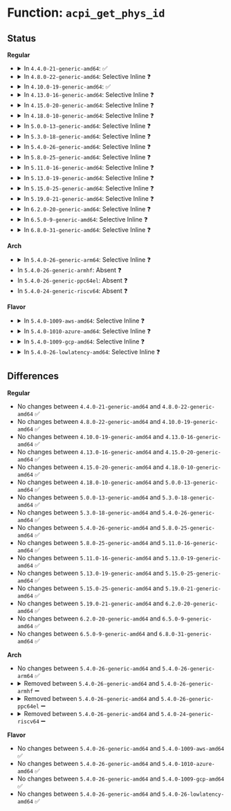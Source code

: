 # Function: <code>acpi_get_phys_id</code>

## Status
<b>Regular</b>
<ul>
<li>
<details>
<summary>In <code>4.4.0-21-generic-amd64</code>: ✅</summary>

```c
phys_cpuid_t acpi_get_phys_id(acpi_handle handle, int type, u32 acpi_id)
```

```json
{
  "name": "acpi_get_phys_id",
  "collision_type": "Unique Global",
  "inline_type": "No",
  "funcs": [
    {
      "addr": 18446744071583573885,
      "name": "acpi_get_phys_id",
      "external": true,
      "loc": "drivers/acpi/processor_core.c:182",
      "file": "drivers/acpi/processor_core.c",
      "inline": "seen, unknown",
      "caller_inline": [],
      "caller_func": [
        "drivers/acpi/acpi_processor.c:acpi_processor_add",
        "drivers/acpi/processor_core.c:acpi_get_cpuid"
      ]
    }
  ],
  "symbols": [
    {
      "addr": 18446744071583573885,
      "name": "acpi_get_phys_id",
      "section": ".text",
      "bind": "STB_GLOBAL",
      "size": 495
    }
  ]
}
```
</details>
</li>
<li>
<details>
<summary>In <code>4.8.0-22-generic-amd64</code>: Selective Inline ❓</summary>

```c
phys_cpuid_t acpi_get_phys_id(acpi_handle handle, int type, u32 acpi_id)
```

```json
{
  "name": "acpi_get_phys_id",
  "collision_type": "Unique Global",
  "inline_type": "Selective",
  "funcs": [
    {
      "addr": 18446744071583896354,
      "name": "acpi_get_phys_id",
      "external": true,
      "loc": "drivers/acpi/processor_core.c:200",
      "file": "drivers/acpi/processor_core.c",
      "inline": "not declared, inlined",
      "caller_inline": [],
      "caller_func": [
        "drivers/acpi/acpi_processor.c:acpi_processor_add",
        "drivers/acpi/processor_core.c:acpi_get_cpuid"
      ]
    }
  ],
  "symbols": [
    {
      "addr": 18446744071583896354,
      "name": "acpi_get_phys_id",
      "section": ".text",
      "bind": "STB_GLOBAL",
      "size": 331
    }
  ]
}
```
</details>
</li>
<li>
<details>
<summary>In <code>4.10.0-19-generic-amd64</code>: ✅</summary>

```c
phys_cpuid_t acpi_get_phys_id(acpi_handle handle, int type, u32 acpi_id)
```

```json
{
  "name": "acpi_get_phys_id",
  "collision_type": "Unique Global",
  "inline_type": "No",
  "funcs": [
    {
      "addr": 18446744071584036259,
      "name": "acpi_get_phys_id",
      "external": true,
      "loc": "drivers/acpi/processor_core.c:220",
      "file": "drivers/acpi/processor_core.c",
      "inline": "seen, unknown",
      "caller_inline": [],
      "caller_func": [
        "drivers/acpi/acpi_processor.c:acpi_processor_add",
        "drivers/acpi/processor_core.c:acpi_get_cpuid"
      ]
    }
  ],
  "symbols": [
    {
      "addr": 18446744071584036259,
      "name": "acpi_get_phys_id",
      "section": ".text",
      "bind": "STB_GLOBAL",
      "size": 21
    }
  ]
}
```
</details>
</li>
<li>
<details>
<summary>In <code>4.13.0-16-generic-amd64</code>: Selective Inline ❓</summary>

```c
phys_cpuid_t acpi_get_phys_id(acpi_handle handle, int type, u32 acpi_id)
```

```json
{
  "name": "acpi_get_phys_id",
  "collision_type": "Unique Global",
  "inline_type": "Selective",
  "funcs": [
    {
      "addr": 18446744071584092816,
      "name": "acpi_get_phys_id",
      "external": true,
      "loc": "drivers/acpi/processor_core.c:198",
      "file": "drivers/acpi/processor_core.c",
      "inline": "not declared, inlined",
      "caller_inline": [],
      "caller_func": [
        "drivers/acpi/acpi_processor.c:acpi_processor_get_info",
        "drivers/acpi/processor_core.c:acpi_get_cpuid"
      ]
    }
  ],
  "symbols": [
    {
      "addr": 18446744071584092816,
      "name": "acpi_get_phys_id",
      "section": ".text",
      "bind": "STB_GLOBAL",
      "size": 338
    }
  ]
}
```
</details>
</li>
<li>
<details>
<summary>In <code>4.15.0-20-generic-amd64</code>: Selective Inline ❓</summary>

```c
phys_cpuid_t acpi_get_phys_id(acpi_handle handle, int type, u32 acpi_id)
```

```json
{
  "name": "acpi_get_phys_id",
  "collision_type": "Unique Global",
  "inline_type": "Selective",
  "funcs": [
    {
      "addr": 18446744071584364224,
      "name": "acpi_get_phys_id",
      "external": true,
      "loc": "drivers/acpi/processor_core.c:198",
      "file": "drivers/acpi/processor_core.c",
      "inline": "not declared, inlined",
      "caller_inline": [],
      "caller_func": [
        "drivers/acpi/acpi_processor.c:acpi_processor_get_info",
        "drivers/acpi/processor_core.c:acpi_get_cpuid"
      ]
    }
  ],
  "symbols": [
    {
      "addr": 18446744071584364224,
      "name": "acpi_get_phys_id",
      "section": ".text",
      "bind": "STB_GLOBAL",
      "size": 338
    }
  ]
}
```
</details>
</li>
<li>
<details>
<summary>In <code>4.18.0-10-generic-amd64</code>: Selective Inline ❓</summary>

```c
phys_cpuid_t acpi_get_phys_id(acpi_handle handle, int type, u32 acpi_id)
```

```json
{
  "name": "acpi_get_phys_id",
  "collision_type": "Unique Global",
  "inline_type": "Selective",
  "funcs": [
    {
      "addr": 18446744071584585248,
      "name": "acpi_get_phys_id",
      "external": true,
      "loc": "drivers/acpi/processor_core.c:198",
      "file": "drivers/acpi/processor_core.c",
      "inline": "not declared, inlined",
      "caller_inline": [],
      "caller_func": [
        "drivers/acpi/acpi_processor.c:acpi_processor_get_info",
        "drivers/acpi/processor_core.c:acpi_get_cpuid"
      ]
    }
  ],
  "symbols": [
    {
      "addr": 18446744071584585248,
      "name": "acpi_get_phys_id",
      "section": ".text",
      "bind": "STB_GLOBAL",
      "size": 332
    }
  ]
}
```
</details>
</li>
<li>
<details>
<summary>In <code>5.0.0-13-generic-amd64</code>: Selective Inline ❓</summary>

```c
phys_cpuid_t acpi_get_phys_id(acpi_handle handle, int type, u32 acpi_id)
```

```json
{
  "name": "acpi_get_phys_id",
  "collision_type": "Unique Global",
  "inline_type": "Selective",
  "funcs": [
    {
      "addr": 18446744071584682656,
      "name": "acpi_get_phys_id",
      "external": true,
      "loc": "drivers/acpi/processor_core.c:198",
      "file": "drivers/acpi/processor_core.c",
      "inline": "not declared, inlined",
      "caller_inline": [],
      "caller_func": [
        "drivers/acpi/acpi_processor.c:acpi_processor_get_info",
        "drivers/acpi/processor_core.c:acpi_get_cpuid",
        "drivers/xen/xen-acpi-processor.c:read_acpi_id"
      ]
    }
  ],
  "symbols": [
    {
      "addr": 18446744071584682656,
      "name": "acpi_get_phys_id",
      "section": ".text",
      "bind": "STB_GLOBAL",
      "size": 332
    }
  ]
}
```
</details>
</li>
<li>
<details>
<summary>In <code>5.3.0-18-generic-amd64</code>: Selective Inline ❓</summary>

```c
phys_cpuid_t acpi_get_phys_id(acpi_handle handle, int type, u32 acpi_id)
```

```json
{
  "name": "acpi_get_phys_id",
  "collision_type": "Unique Global",
  "inline_type": "Selective",
  "funcs": [
    {
      "addr": 18446744071584882944,
      "name": "acpi_get_phys_id",
      "external": true,
      "loc": "drivers/acpi/processor_core.c:199",
      "file": "drivers/acpi/processor_core.c",
      "inline": "not declared, inlined",
      "caller_inline": [],
      "caller_func": [
        "drivers/acpi/acpi_processor.c:acpi_processor_get_info",
        "drivers/acpi/processor_core.c:acpi_get_cpuid",
        "drivers/xen/xen-acpi-processor.c:read_acpi_id"
      ]
    }
  ],
  "symbols": [
    {
      "addr": 18446744071584882944,
      "name": "acpi_get_phys_id",
      "section": ".text",
      "bind": "STB_GLOBAL",
      "size": 345
    }
  ]
}
```
</details>
</li>
<li>
<details>
<summary>In <code>5.4.0-26-generic-amd64</code>: Selective Inline ❓</summary>

```c
phys_cpuid_t acpi_get_phys_id(acpi_handle handle, int type, u32 acpi_id)
```

```json
{
  "name": "acpi_get_phys_id",
  "collision_type": "Unique Global",
  "inline_type": "Selective",
  "funcs": [
    {
      "addr": 18446744071585018848,
      "name": "acpi_get_phys_id",
      "external": true,
      "loc": "drivers/acpi/processor_core.c:199",
      "file": "drivers/acpi/processor_core.c",
      "inline": "not declared, inlined",
      "caller_inline": [],
      "caller_func": [
        "drivers/acpi/acpi_processor.c:acpi_processor_get_info",
        "drivers/acpi/processor_core.c:acpi_get_cpuid",
        "drivers/xen/xen-acpi-processor.c:read_acpi_id"
      ]
    }
  ],
  "symbols": [
    {
      "addr": 18446744071585018848,
      "name": "acpi_get_phys_id",
      "section": ".text",
      "bind": "STB_GLOBAL",
      "size": 345
    }
  ]
}
```
</details>
</li>
<li>
<details>
<summary>In <code>5.8.0-25-generic-amd64</code>: Selective Inline ❓</summary>

```c
phys_cpuid_t acpi_get_phys_id(acpi_handle handle, int type, u32 acpi_id)
```

```json
{
  "name": "acpi_get_phys_id",
  "collision_type": "Unique Global",
  "inline_type": "Selective",
  "funcs": [
    {
      "addr": 18446744071585720853,
      "name": "acpi_get_phys_id",
      "external": true,
      "loc": "drivers/acpi/processor_core.c:199",
      "file": "drivers/acpi/processor_core.c",
      "inline": "not declared, inlined",
      "caller_inline": [
        "drivers/acpi/processor_core.c:acpi_get_cpuid",
        "drivers/acpi/processor_core.c:acpi_get_cpuid"
      ],
      "caller_func": [
        "drivers/acpi/acpi_processor.c:acpi_processor_get_info",
        "drivers/xen/xen-acpi-processor.c:read_acpi_id"
      ]
    }
  ],
  "symbols": [
    {
      "addr": 18446744071585720592,
      "name": "acpi_get_phys_id",
      "section": ".text",
      "bind": "STB_GLOBAL",
      "size": 125
    }
  ]
}
```
</details>
</li>
<li>
<details>
<summary>In <code>5.11.0-16-generic-amd64</code>: Selective Inline ❓</summary>

```c
phys_cpuid_t acpi_get_phys_id(acpi_handle handle, int type, u32 acpi_id)
```

```json
{
  "name": "acpi_get_phys_id",
  "collision_type": "Unique Global",
  "inline_type": "Selective",
  "funcs": [
    {
      "addr": 18446744071585842931,
      "name": "acpi_get_phys_id",
      "external": true,
      "loc": "drivers/acpi/processor_core.c:196",
      "file": "drivers/acpi/processor_core.c",
      "inline": "not declared, inlined",
      "caller_inline": [
        "drivers/acpi/processor_core.c:acpi_get_cpuid",
        "drivers/acpi/processor_core.c:acpi_get_cpuid"
      ],
      "caller_func": [
        "drivers/acpi/acpi_processor.c:acpi_processor_get_info",
        "drivers/xen/xen-acpi-processor.c:read_acpi_id"
      ]
    }
  ],
  "symbols": [
    {
      "addr": 18446744071585842656,
      "name": "acpi_get_phys_id",
      "section": ".text",
      "bind": "STB_GLOBAL",
      "size": 125
    }
  ]
}
```
</details>
</li>
<li>
<details>
<summary>In <code>5.13.0-19-generic-amd64</code>: Selective Inline ❓</summary>

```c
phys_cpuid_t acpi_get_phys_id(acpi_handle handle, int type, u32 acpi_id)
```

```json
{
  "name": "acpi_get_phys_id",
  "collision_type": "Unique Global",
  "inline_type": "Selective",
  "funcs": [
    {
      "addr": 18446744071585721184,
      "name": "acpi_get_phys_id",
      "external": true,
      "loc": "drivers/acpi/processor_core.c:196",
      "file": "drivers/acpi/processor_core.c",
      "inline": "not declared, inlined",
      "caller_inline": [],
      "caller_func": [
        "drivers/acpi/acpi_processor.c:acpi_processor_get_info",
        "drivers/acpi/processor_core.c:acpi_get_cpuid",
        "drivers/xen/xen-acpi-processor.c:read_acpi_id"
      ]
    }
  ],
  "symbols": [
    {
      "addr": 18446744071585721184,
      "name": "acpi_get_phys_id",
      "section": ".text",
      "bind": "STB_GLOBAL",
      "size": 443
    }
  ]
}
```
</details>
</li>
<li>
<details>
<summary>In <code>5.15.0-25-generic-amd64</code>: Selective Inline ❓</summary>

```c
phys_cpuid_t acpi_get_phys_id(acpi_handle handle, int type, u32 acpi_id)
```

```json
{
  "name": "acpi_get_phys_id",
  "collision_type": "Unique Global",
  "inline_type": "Selective",
  "funcs": [
    {
      "addr": 18446744071586202992,
      "name": "acpi_get_phys_id",
      "external": true,
      "loc": "drivers/acpi/processor_core.c:196",
      "file": "drivers/acpi/processor_core.c",
      "inline": "not declared, inlined",
      "caller_inline": [],
      "caller_func": [
        "drivers/acpi/acpi_processor.c:acpi_processor_get_info",
        "drivers/acpi/processor_core.c:acpi_get_cpuid",
        "drivers/xen/xen-acpi-processor.c:read_acpi_id"
      ]
    }
  ],
  "symbols": [
    {
      "addr": 18446744071586202992,
      "name": "acpi_get_phys_id",
      "section": ".text",
      "bind": "STB_GLOBAL",
      "size": 443
    }
  ]
}
```
</details>
</li>
<li>
<details>
<summary>In <code>5.19.0-21-generic-amd64</code>: Selective Inline ❓</summary>

```c
phys_cpuid_t acpi_get_phys_id(acpi_handle handle, int type, u32 acpi_id)
```

```json
{
  "name": "acpi_get_phys_id",
  "collision_type": "Unique Global",
  "inline_type": "Selective",
  "funcs": [
    {
      "addr": 18446744071587440224,
      "name": "acpi_get_phys_id",
      "external": true,
      "loc": "drivers/acpi/processor_core.c:196",
      "file": "drivers/acpi/processor_core.c",
      "inline": "not declared, inlined",
      "caller_inline": [],
      "caller_func": [
        "drivers/acpi/acpi_processor.c:acpi_processor_get_info",
        "drivers/acpi/processor_core.c:acpi_get_cpuid",
        "drivers/xen/xen-acpi-processor.c:read_acpi_id"
      ]
    }
  ],
  "symbols": [
    {
      "addr": 18446744071587440224,
      "name": "acpi_get_phys_id",
      "section": ".text",
      "bind": "STB_GLOBAL",
      "size": 463
    }
  ]
}
```
</details>
</li>
<li>
<details>
<summary>In <code>6.2.0-20-generic-amd64</code>: Selective Inline ❓</summary>

```c
phys_cpuid_t acpi_get_phys_id(acpi_handle handle, int type, u32 acpi_id)
```

```json
{
  "name": "acpi_get_phys_id",
  "collision_type": "Unique Global",
  "inline_type": "Selective",
  "funcs": [
    {
      "addr": 18446744071588699904,
      "name": "acpi_get_phys_id",
      "external": true,
      "loc": "drivers/acpi/processor_core.c:196",
      "file": "drivers/acpi/processor_core.c",
      "inline": "not declared, inlined",
      "caller_inline": [],
      "caller_func": [
        "drivers/acpi/acpi_processor.c:acpi_processor_get_info",
        "drivers/acpi/processor_core.c:acpi_get_cpuid",
        "drivers/xen/xen-acpi-processor.c:read_acpi_id"
      ]
    }
  ],
  "symbols": [
    {
      "addr": 18446744071588699904,
      "name": "acpi_get_phys_id",
      "section": ".text",
      "bind": "STB_GLOBAL",
      "size": 463
    }
  ]
}
```
</details>
</li>
<li>
<details>
<summary>In <code>6.5.0-9-generic-amd64</code>: Selective Inline ❓</summary>

```c
phys_cpuid_t acpi_get_phys_id(acpi_handle handle, int type, u32 acpi_id)
```

```json
{
  "name": "acpi_get_phys_id",
  "collision_type": "Unique Global",
  "inline_type": "Selective",
  "funcs": [
    {
      "addr": 18446744071588988048,
      "name": "acpi_get_phys_id",
      "external": true,
      "loc": "drivers/acpi/processor_core.c:225",
      "file": "drivers/acpi/processor_core.c",
      "inline": "not declared, inlined",
      "caller_inline": [],
      "caller_func": [
        "drivers/acpi/acpi_processor.c:acpi_processor_get_info",
        "drivers/acpi/processor_core.c:acpi_get_cpuid",
        "drivers/xen/xen-acpi-processor.c:read_acpi_id"
      ]
    }
  ],
  "symbols": [
    {
      "addr": 18446744071588988048,
      "name": "acpi_get_phys_id",
      "section": ".text",
      "bind": "STB_GLOBAL",
      "size": 463
    }
  ]
}
```
</details>
</li>
<li>
<details>
<summary>In <code>6.8.0-31-generic-amd64</code>: Selective Inline ❓</summary>

```c
phys_cpuid_t acpi_get_phys_id(acpi_handle handle, int type, u32 acpi_id)
```

```json
{
  "name": "acpi_get_phys_id",
  "collision_type": "Unique Global",
  "inline_type": "Selective",
  "funcs": [
    {
      "addr": 18446744071589292577,
      "name": "acpi_get_phys_id",
      "external": true,
      "loc": "drivers/acpi/processor_core.c:254",
      "file": "drivers/acpi/processor_core.c",
      "inline": "not declared, inlined",
      "caller_inline": [
        "drivers/acpi/processor_core.c:acpi_get_cpuid",
        "drivers/acpi/processor_core.c:acpi_get_cpuid"
      ],
      "caller_func": [
        "drivers/acpi/acpi_processor.c:acpi_processor_get_info",
        "drivers/xen/xen-acpi-processor.c:read_acpi_id"
      ]
    }
  ],
  "symbols": [
    {
      "addr": 18446744071589292176,
      "name": "acpi_get_phys_id",
      "section": ".text",
      "bind": "STB_GLOBAL",
      "size": 140
    }
  ]
}
```
</details>
</li>
</ul>
<b>Arch</b>
<ul>
<li>
<details>
<summary>In <code>5.4.0-26-generic-arm64</code>: Selective Inline ❓</summary>

```c
phys_cpuid_t acpi_get_phys_id(acpi_handle handle, int type, u32 acpi_id)
```

```json
{
  "name": "acpi_get_phys_id",
  "collision_type": "Unique Global",
  "inline_type": "Selective",
  "funcs": [
    {
      "addr": 18446603336497429112,
      "name": "acpi_get_phys_id",
      "external": true,
      "loc": "drivers/acpi/processor_core.c:199",
      "file": "drivers/acpi/processor_core.c",
      "inline": "not declared, inlined",
      "caller_inline": [],
      "caller_func": [
        "drivers/acpi/acpi_processor.c:acpi_processor_get_info",
        "drivers/acpi/processor_core.c:acpi_get_cpuid"
      ]
    }
  ],
  "symbols": [
    {
      "addr": 18446603336497429112,
      "name": "acpi_get_phys_id",
      "section": ".text",
      "bind": "STB_GLOBAL",
      "size": 512
    }
  ]
}
```
</details>
</li>
<li>
In <code>5.4.0-26-generic-armhf</code>: Absent ❓
</li>
<li>
In <code>5.4.0-26-generic-ppc64el</code>: Absent ❓
</li>
<li>
In <code>5.4.0-24-generic-riscv64</code>: Absent ❓
</li>
</ul>
<b>Flavor</b>
<ul>
<li>
<details>
<summary>In <code>5.4.0-1009-aws-amd64</code>: Selective Inline ❓</summary>

```c
phys_cpuid_t acpi_get_phys_id(acpi_handle handle, int type, u32 acpi_id)
```

```json
{
  "name": "acpi_get_phys_id",
  "collision_type": "Unique Global",
  "inline_type": "Selective",
  "funcs": [
    {
      "addr": 18446744071584961312,
      "name": "acpi_get_phys_id",
      "external": true,
      "loc": "drivers/acpi/processor_core.c:199",
      "file": "drivers/acpi/processor_core.c",
      "inline": "not declared, inlined",
      "caller_inline": [],
      "caller_func": [
        "drivers/acpi/acpi_processor.c:acpi_processor_get_info",
        "drivers/acpi/processor_core.c:acpi_get_cpuid",
        "drivers/xen/xen-acpi-processor.c:read_acpi_id"
      ]
    }
  ],
  "symbols": [
    {
      "addr": 18446744071584961312,
      "name": "acpi_get_phys_id",
      "section": ".text",
      "bind": "STB_GLOBAL",
      "size": 345
    }
  ]
}
```
</details>
</li>
<li>
<details>
<summary>In <code>5.4.0-1010-azure-amd64</code>: Selective Inline ❓</summary>

```c
phys_cpuid_t acpi_get_phys_id(acpi_handle handle, int type, u32 acpi_id)
```

```json
{
  "name": "acpi_get_phys_id",
  "collision_type": "Unique Global",
  "inline_type": "Selective",
  "funcs": [
    {
      "addr": 18446744071584870112,
      "name": "acpi_get_phys_id",
      "external": true,
      "loc": "drivers/acpi/processor_core.c:199",
      "file": "drivers/acpi/processor_core.c",
      "inline": "not declared, inlined",
      "caller_inline": [],
      "caller_func": [
        "drivers/acpi/acpi_processor.c:acpi_processor_get_info",
        "drivers/acpi/processor_core.c:acpi_get_cpuid"
      ]
    }
  ],
  "symbols": [
    {
      "addr": 18446744071584870112,
      "name": "acpi_get_phys_id",
      "section": ".text",
      "bind": "STB_GLOBAL",
      "size": 345
    }
  ]
}
```
</details>
</li>
<li>
<details>
<summary>In <code>5.4.0-1009-gcp-amd64</code>: Selective Inline ❓</summary>

```c
phys_cpuid_t acpi_get_phys_id(acpi_handle handle, int type, u32 acpi_id)
```

```json
{
  "name": "acpi_get_phys_id",
  "collision_type": "Unique Global",
  "inline_type": "Selective",
  "funcs": [
    {
      "addr": 18446744071584970432,
      "name": "acpi_get_phys_id",
      "external": true,
      "loc": "drivers/acpi/processor_core.c:199",
      "file": "drivers/acpi/processor_core.c",
      "inline": "not declared, inlined",
      "caller_inline": [],
      "caller_func": [
        "drivers/acpi/acpi_processor.c:acpi_processor_get_info",
        "drivers/acpi/processor_core.c:acpi_get_cpuid",
        "drivers/xen/xen-acpi-processor.c:read_acpi_id"
      ]
    }
  ],
  "symbols": [
    {
      "addr": 18446744071584970432,
      "name": "acpi_get_phys_id",
      "section": ".text",
      "bind": "STB_GLOBAL",
      "size": 345
    }
  ]
}
```
</details>
</li>
<li>
<details>
<summary>In <code>5.4.0-26-lowlatency-amd64</code>: Selective Inline ❓</summary>

```c
phys_cpuid_t acpi_get_phys_id(acpi_handle handle, int type, u32 acpi_id)
```

```json
{
  "name": "acpi_get_phys_id",
  "collision_type": "Unique Global",
  "inline_type": "Selective",
  "funcs": [
    {
      "addr": 18446744071585076608,
      "name": "acpi_get_phys_id",
      "external": true,
      "loc": "drivers/acpi/processor_core.c:199",
      "file": "drivers/acpi/processor_core.c",
      "inline": "not declared, inlined",
      "caller_inline": [],
      "caller_func": [
        "drivers/acpi/acpi_processor.c:acpi_processor_get_info",
        "drivers/acpi/processor_core.c:acpi_get_cpuid",
        "drivers/xen/xen-acpi-processor.c:read_acpi_id"
      ]
    }
  ],
  "symbols": [
    {
      "addr": 18446744071585076608,
      "name": "acpi_get_phys_id",
      "section": ".text",
      "bind": "STB_GLOBAL",
      "size": 345
    }
  ]
}
```
</details>
</li>
</ul>

## Differences
<b>Regular</b>
<ul>
<li>
No changes between <code>4.4.0-21-generic-amd64</code> and <code>4.8.0-22-generic-amd64</code> ✅
</li>
<li>
No changes between <code>4.8.0-22-generic-amd64</code> and <code>4.10.0-19-generic-amd64</code> ✅
</li>
<li>
No changes between <code>4.10.0-19-generic-amd64</code> and <code>4.13.0-16-generic-amd64</code> ✅
</li>
<li>
No changes between <code>4.13.0-16-generic-amd64</code> and <code>4.15.0-20-generic-amd64</code> ✅
</li>
<li>
No changes between <code>4.15.0-20-generic-amd64</code> and <code>4.18.0-10-generic-amd64</code> ✅
</li>
<li>
No changes between <code>4.18.0-10-generic-amd64</code> and <code>5.0.0-13-generic-amd64</code> ✅
</li>
<li>
No changes between <code>5.0.0-13-generic-amd64</code> and <code>5.3.0-18-generic-amd64</code> ✅
</li>
<li>
No changes between <code>5.3.0-18-generic-amd64</code> and <code>5.4.0-26-generic-amd64</code> ✅
</li>
<li>
No changes between <code>5.4.0-26-generic-amd64</code> and <code>5.8.0-25-generic-amd64</code> ✅
</li>
<li>
No changes between <code>5.8.0-25-generic-amd64</code> and <code>5.11.0-16-generic-amd64</code> ✅
</li>
<li>
No changes between <code>5.11.0-16-generic-amd64</code> and <code>5.13.0-19-generic-amd64</code> ✅
</li>
<li>
No changes between <code>5.13.0-19-generic-amd64</code> and <code>5.15.0-25-generic-amd64</code> ✅
</li>
<li>
No changes between <code>5.15.0-25-generic-amd64</code> and <code>5.19.0-21-generic-amd64</code> ✅
</li>
<li>
No changes between <code>5.19.0-21-generic-amd64</code> and <code>6.2.0-20-generic-amd64</code> ✅
</li>
<li>
No changes between <code>6.2.0-20-generic-amd64</code> and <code>6.5.0-9-generic-amd64</code> ✅
</li>
<li>
No changes between <code>6.5.0-9-generic-amd64</code> and <code>6.8.0-31-generic-amd64</code> ✅
</li>
</ul>
<b>Arch</b>
<ul>
<li>
No changes between <code>5.4.0-26-generic-amd64</code> and <code>5.4.0-26-generic-arm64</code> ✅
</li>
<li>
<details>
<summary>Removed between <code>5.4.0-26-generic-amd64</code> and <code>5.4.0-26-generic-armhf</code> ➖</summary>

```c
phys_cpuid_t acpi_get_phys_id(acpi_handle handle, int type, u32 acpi_id)
```
</details>
</li>
<li>
<details>
<summary>Removed between <code>5.4.0-26-generic-amd64</code> and <code>5.4.0-26-generic-ppc64el</code> ➖</summary>

```c
phys_cpuid_t acpi_get_phys_id(acpi_handle handle, int type, u32 acpi_id)
```
</details>
</li>
<li>
<details>
<summary>Removed between <code>5.4.0-26-generic-amd64</code> and <code>5.4.0-24-generic-riscv64</code> ➖</summary>

```c
phys_cpuid_t acpi_get_phys_id(acpi_handle handle, int type, u32 acpi_id)
```
</details>
</li>
</ul>
<b>Flavor</b>
<ul>
<li>
No changes between <code>5.4.0-26-generic-amd64</code> and <code>5.4.0-1009-aws-amd64</code> ✅
</li>
<li>
No changes between <code>5.4.0-26-generic-amd64</code> and <code>5.4.0-1010-azure-amd64</code> ✅
</li>
<li>
No changes between <code>5.4.0-26-generic-amd64</code> and <code>5.4.0-1009-gcp-amd64</code> ✅
</li>
<li>
No changes between <code>5.4.0-26-generic-amd64</code> and <code>5.4.0-26-lowlatency-amd64</code> ✅
</li>
</ul>

